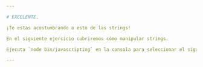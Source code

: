 ```yaml
---

# EXCELENTE.

¡Te estas acostumbrando a esto de las strings!

En el siguiente ejercicio cubriremos cómo manipular strings.

Ejecuta `node bin/javascripting` en la consola para seleccionar el siguiente ejercicio.

---
```

